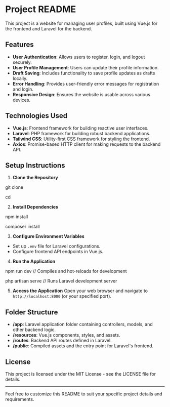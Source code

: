# Project README

This project is a website for managing user profiles, built using Vue.js for the frontend and Laravel for the backend.

## Features

- **User Authentication**: Allows users to register, login, and logout securely.
- **User Profile Management**: Users can update their profile information.
- **Draft Saving**: Includes functionality to save profile updates as drafts locally.
- **Error Handling**: Provides user-friendly error messages for registration and login.
- **Responsive Design**: Ensures the website is usable across various devices.

## Technologies Used

- **Vue.js**: Frontend framework for building reactive user interfaces.
- **Laravel**: PHP framework for building robust backend applications.
- **Tailwind CSS**: Utility-first CSS framework for styling the frontend.
- **Axios**: Promise-based HTTP client for making requests to the backend API.

## Setup Instructions

1. **Clone the Repository**

git clone <repository-url>

cd <project-folder>


2. **Install Dependencies**

npm install

composer install


3. **Configure Environment Variables**
- Set up `.env` file for Laravel configurations.
- Configure frontend API endpoints in Vue.js.
  

4. **Run the Application**

npm run dev // Compiles and hot-reloads for development

php artisan serve // Runs Laravel development server


5. **Access the Application**
Open your web browser and navigate to `http://localhost:8000` (or your specified port).

## Folder Structure

- **/app**: Laravel application folder containing controllers, models, and other backend logic.
- **/resources**: Vue.js components, styles, and assets.
- **/routes**: Backend API routes defined in Laravel.
- **/public**: Compiled assets and the entry point for Laravel's frontend.

## License

This project is licensed under the MIT License - see the LICENSE file for details.

---

Feel free to customize this README to suit your specific project details and requirements.


